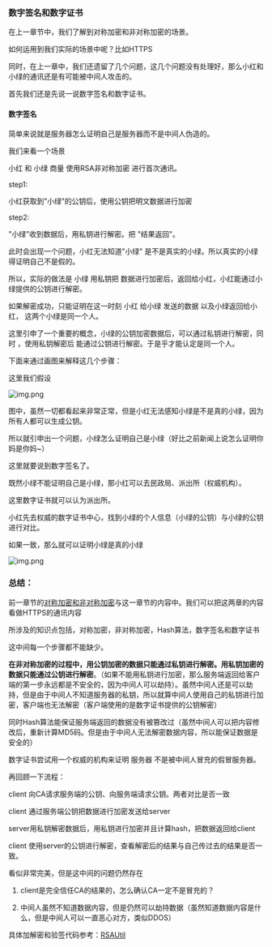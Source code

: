 ### 数字签名和数字证书

在上一章节中，我们了解到对称加密和非对称加密的场景。

如何运用到我们实际的场景中呢？比如HTTPS

同时，在上一章中，我们还遗留了几个问题，这几个问题没有处理好，那么小红和小绿的通讯还是有可能被中间人攻击的。

首先我们还是先说一说数字签名和数字证书。



#### 数字签名

简单来说就是服务器怎么证明自己是服务器而不是中间人伪造的。

我们来看一个场景

小红 和 小绿 商量 使用RSA非对称加密 进行首次通讯。

step1:

小红获取到"小绿"的公钥后，使用公钥把明文数据进行加密

step2:

"小绿"收到数据后，用私钥进行解密。把 "结果返回"。



此时会出现一个问题，小红无法知道"小绿" 是不是真实的小绿。所以真实的小绿得证明自己不是假的。

所以，实际的做法是 小绿 用私钥把 数据进行加密后，返回给小红，小红能通过小绿提供的公钥进行解密。

如果解密成功，只能证明在这一时刻 小红 给小绿 发送的数据 以及小绿返回给小红， 这两个小绿是同一个人。

这里引申了一个重要的概念，小绿的公钥加密数据后，可以通过私钥进行解密，同时 ，使用私钥解密后 能通过公钥进行解密。于是乎才能认定是同一个人。

下面来通过画图来解释这几个步骤：

这里我们假设

![img.png](https://s2.loli.net/2023/05/29/g3JYkXT2uevVPzZ.png)

图中，虽然一切都看起来非常正常，但是小红无法感知小绿是不是真的小绿，因为所有人都可以生成公钥。

所以就引申出一个问题，小绿怎么证明自己是小绿（好比之前新闻上说怎么证明你妈是你妈~）

这里就要说到数字签名了。

既然小绿不能证明自己是小绿，那小红可以去民政局、派出所（权威机构）。

这里数字证书就可以认为派出所。

小红先去权威的数字证书中心，找到小绿的个人信息（小绿的公钥）与小绿的公钥进行对比。

如果一致，那么就可以证明小绿是真的小绿

![img.png](https://s2.loli.net/2023/05/29/g3JYkXT2uevVPzZ.png)



### 总结：

前一章节的[对称加密和非对称加密](./对称加密和非对称加密.md)与这一章节的内容中。我们可以把这两章的内容看做HTTPS的通讯内容

所涉及的知识点包括，对称加密，非对称加密，Hash算法，数字签名和数字证书

这中间每一个步骤都不能缺少。

**在非对称加密的过程中，用公钥加密的数据只能通过私钥进行解密。用私钥加密的数据只能通过公钥进行解密**。（如果不能用私钥进行加密，那么服务端返回给客户端的第一步永远都是不安全的，因为中间人可以劫持）。虽然中间人还是可以劫持，但是由于中间人不知道服务器的私钥，所以就算中间人使用自己的私钥进行加密，客户端也无法解密（客户端使用的是数字证书提供的公钥解密）

同时Hash算法能保证服务端返回的数据没有被篡改过（虽然中间人可以把内容修改后，重新计算MD5码。但是由于中间人无法解密数据内容，所以能保证数据是安全的）

数字证书尝试用一个权威的机构来证明 服务器 不是被中间人冒充的假冒服务器。

再回顾一下流程：

client  向CA请求服务端的公钥、向服务端请求公钥。两者对比是否一致

client 通过服务端公钥把数据进行加密发送给server

server用私钥解密数据后，用私钥进行加密并且计算hash，把数据返回给client

client 使用server的公钥进行解密，查看解密后的结果与自己传过去的结果是否一致。



看似非常完美，但是这中间的问题仍然存在

1. client是完全信任CA的结果的，怎么确认CA一定不是冒充的？

2. 中间人虽然不知道数据内容，但是仍然可以劫持数据（虽然知道数据内容是什么，但是中间人可以一直恶心对方，类似DDOS）

  

具体加解密和验签代码参考：[RSAUtil](https://github.com/q920447939/java-study/blob/master/java-bases/src/main/java/cn/withme/https/RSAUtil.java)




